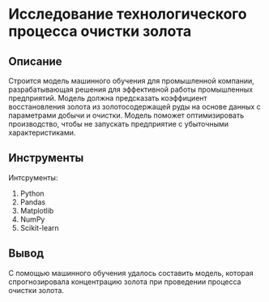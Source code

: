 #  Исследование технологического процесса очистки золота
## Описание
Строится модель машинного обучения для промышленной компании, разрабатывающая решения для эффективной работы промышленных предприятий. Модель должна предсказать коэффициент восстановления золота из золотосодержащей руды на основе данных с параметрами добычи и очистки. Модель поможет оптимизировать производство, чтобы не запускать предприятие с убыточными характеристиками.
## Инструменты
Интсрументы: 
1. Python
2. Pandas
3. Matplotlib
4. NumPy
5. Scikit-learn

## Вывод
С помощью машинного обучения удалось составить модель, которая спрогнозировала концентрацию золота при проведении процесса очистки золота.
